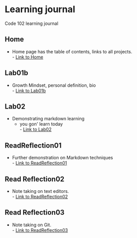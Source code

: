 # Learning journal
Code 102 learning journal

## Home
- Home page has the table of contents, links to all projects. 
<br>  - [Link to Home](./Home.md)

## Lab01b
- Growth Mindset, personal definition, bio
<br>  - [Link to Lab01b](./Lab01b.md)

## Lab02
- Demonstrating markdown learning
  - you gon' learn today
  <br>- [Link to Lab02](./Lab02.md)

## ReadReflection01
- Further demonstration on Markdown techniques
<br> - [Link to ReadReflection01](./ReadReflection01.md)

## Read Reflection02
- Note taking on text editors. <br> - [Link to ReadReflection02](./ReadReflection02.md)

## Read Reflection03
- Note taking on Git. <br> - [Link to ReadReflection03](./ReadReflection03.md)


